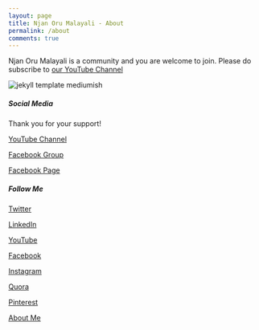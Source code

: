 ```yaml
---
layout: page
title: Njan Oru Malayali - About
permalink: /about
comments: true
---
```


<div class="row justify-content-between">
<div class="col-md-8 pr-5">

<p>Njan Oru Malayali is a community and you are welcome to join. Please do subscribe to <a href="https://bit.ly/2wvG8eZ"> our YouTube Channel</a> </p>

<p class="mb-5"><img class="shadow-lg" src="{{site.baseurl}}/assets/images/mediumish-jekyll-template.png" alt="jekyll template mediumish" /></p>
</div>

<div class="col-md-4">

<div class="sticky-top sticky-top-80">
<h5>Social Media</h5>
<p>Thank you for your support!</p>
<p>
<a target="_blank" href="https://www.youtube.com/channel/UCp7NT9SE3grCOsbPUl0PWvw/" class="btn btn-danger">YouTube Channel</a>
</p> 
<p>
<a target="_blank" href="https://www.facebook.com/groups/Njan.Oru.Malayaliya/" class="btn btn-danger">Facebook Group</a>
</p> 
<p>
<a target="_blank" href="https://www.facebook.com/Njan.Oru.Malayaliyanu/" class="btn btn-danger">Facebook Page</a>
</p> 
<h5>Follow Me</h5>
<p><a href="https://twitter.com/SibeeshVenu" target="_blank" rel="noopener noreferrer">Twitter</a></p>
<p><a href="https://www.linkedin.com/in/SibeeshVenu">LinkedIn</a></p>
<p><a href="https://www.youtube.com/SibeeshPassion">YouTube</a></p>
<p><a href="https://www.facebook.com/SibeeshVenu">Facebook</a></p>
<p><a href="https://instagram.com/sibeeshvenu" target="_blank" rel="noopener noreferrer">Instagram</a></p>
<p><a href="https://www.quora.com/profile/Sibeesh-Venu">Quora</a></p>
<p><a href="https://www.pinterest.com/SibeeshVenu/">Pinterest</a></p>
<p><a href="https://about.me/SibeeshVenu">About Me</a></p>
</div>
</div>
</div>
